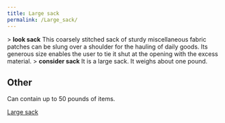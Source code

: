 ```yaml
---
title: Large sack
permalink: /Large_sack/
---
```


\> **look sack**
This coarsely stitched sack of sturdy miscellaneous fabric patches can
be slung
over a shoulder for the hauling of daily goods. Its generous size
enables the
user to tie it shut at the opening with the excess material.
\> **consider sack**
It is a large sack.
It weighs about one pound.

## Other

Can contain up to 50 pounds of items.

[Large sack](Category:_Containers "wikilink")